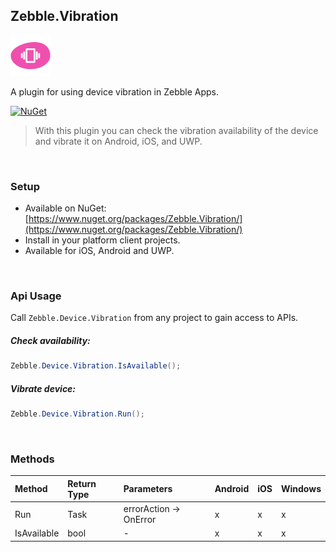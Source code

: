 [logo]: https://raw.githubusercontent.com/Geeksltd/Zebble.Vibration/master/Shared/NuGet/Icon.png "Zebble.Vibration"


## Zebble.Vibration

![logo]

A plugin for using device vibration in Zebble Apps.


[![NuGet](https://img.shields.io/nuget/v/Zebble.Vibration.svg?label=NuGet)](https://www.nuget.org/packages/Zebble.Vibration/)

> With this plugin you can check the vibration availability of the device and vibrate it on Android, iOS, and UWP.

<br>


### Setup
* Available on NuGet: [https://www.nuget.org/packages/Zebble.Vibration/](https://www.nuget.org/packages/Zebble.Vibration/)
* Install in your platform client projects.
* Available for iOS, Android and UWP.
<br>


### Api Usage

Call `Zebble.Device.Vibration` from any project to gain access to APIs.

##### Check availability:
```csharp
Zebble.Device.Vibration.IsAvailable();
```

##### Vibrate device:
```csharp
Zebble.Device.Vibration.Run();
```
<br>

### Methods
| Method       | Return Type  | Parameters                          | Android | iOS | Windows |
| :----------- | :----------- | :-----------                        | :------ | :-- | :------ |
| Run         | Task| errorAction -> OnError| x       | x   | x       |
| IsAvailable         | bool| -| x       | x   | x       |